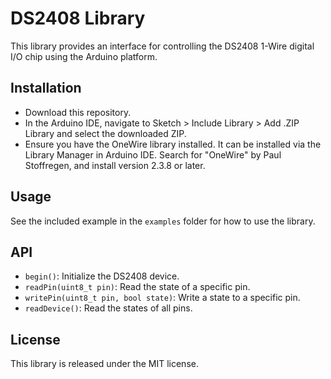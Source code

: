 # DS2408 Library

This library provides an interface for controlling the DS2408 1-Wire digital I/O chip using the Arduino platform.

## Installation

- Download this repository.
- In the Arduino IDE, navigate to Sketch > Include Library > Add .ZIP Library and select the downloaded ZIP.
- Ensure you have the OneWire library installed. It can be installed via the Library Manager in Arduino IDE. Search for "OneWire" by Paul Stoffregen, and install version 2.3.8 or later.

## Usage

See the included example in the `examples` folder for how to use the library.

## API

- `begin()`: Initialize the DS2408 device.
- `readPin(uint8_t pin)`: Read the state of a specific pin.
- `writePin(uint8_t pin, bool state)`: Write a state to a specific pin.
- `readDevice()`: Read the states of all pins.

## License

This library is released under the MIT license.
